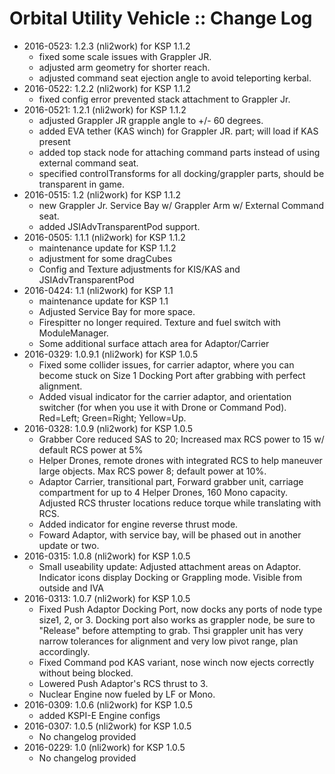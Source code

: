 # Orbital Utility Vehicle :: Change Log

* 2016-0523: 1.2.3 (nli2work) for KSP 1.1.2
	+ fixed some scale issues with Grappler JR.
	+ adjusted arm geometry for shorter reach.
	+ adjusted command seat ejection angle to avoid teleporting kerbal.
* 2016-0522: 1.2.2 (nli2work) for KSP 1.1.2
	+ fixed config error prevented stack attachment to Grappler Jr.
* 2016-0521: 1.2.1 (nli2work) for KSP 1.1.2
	+ adjusted Grappler JR grapple angle to +/- 60 degrees.
	+ added EVA tether (KAS winch) for Grappler JR. part; will load if KAS present
	+ added top stack node for attaching command parts instead of using external command seat.
	+ specified controlTransforms for all docking/grappler parts, should be transparent in game.
* 2016-0515: 1.2 (nli2work) for KSP 1.1.2
	+ new Grappler Jr. Service Bay w/ Grappler Arm w/ External Command seat.
	+ added JSIAdvTransparentPod support.
* 2016-0505: 1.1.1 (nli2work) for KSP 1.1.2
	+ maintenance update for KSP 1.1.2
	+ adjustment for some dragCubes
	+ Config and Texture adjustments for KIS/KAS and JSIAdvTransparentPod
* 2016-0424: 1.1 (nli2work) for KSP 1.1
	+ maintenance update for KSP 1.1
	+ Adjusted Service Bay for more space.
	+ Firespitter no longer required. Texture and fuel switch with ModuleManager.
	+ Some additional surface attach area for Adaptor/Carrier
* 2016-0329: 1.0.9.1 (nli2work) for KSP 1.0.5
	+ Fixed some collider issues, for carrier adaptor, where you can become stuck on Size 1 Docking Port after grabbing with perfect alignment.
	+ Added visual indicator for the carrier adaptor, and orientation switcher (for when you use it with Drone or Command Pod). Red=Left; Green=Right; Yellow=Up.
* 2016-0328: 1.0.9 (nli2work) for KSP 1.0.5
	+ Grabber Core reduced SAS to 20; Increased max RCS power to 15 w/ default RCS power at 5%
	+ Helper Drones, remote drones with integrated RCS to help maneuver large objects. Max RCS power 8; default power at 10%.
	+ Adaptor Carrier, transitional part, Forward grabber unit, carriage compartment for up to 4 Helper Drones, 160 Mono capacity. Adjusted RCS thruster locations reduce torque while translating with RCS.
	+ Added indicator for engine reverse thrust  mode.
	+ Foward Adaptor, with service bay, will be phased out in another update or two.
* 2016-0315: 1.0.8 (nli2work) for KSP 1.0.5
	+ Small useability update: Adjusted attachment areas on Adaptor. Indicator icons display Docking or Grappling mode. Visible from outside and IVA
* 2016-0313: 1.0.7 (nli2work) for KSP 1.0.5
	+ Fixed Push Adaptor Docking Port, now docks any ports of node type size1, 2, or 3. Docking port also works as grappler node, be sure to "Release" before attempting to grab. Thsi grappler unit has very narrow tolerances for alignment and very low pivot range, plan accordingly.
	+ Fixed Command pod KAS variant, nose winch now ejects correctly without being blocked.
	+ Lowered Push Adaptor's RCS thrust to 3.
	+ Nuclear Engine now fueled by LF or Mono.
* 2016-0309: 1.0.6 (nli2work) for KSP 1.0.5
	+ added KSPI-E Engine configs
* 2016-0307: 1.0.5 (nli2work) for KSP 1.0.5
	+ No changelog provided
* 2016-0229: 1.0 (nli2work) for KSP 1.0.5
	+ No changelog provided
